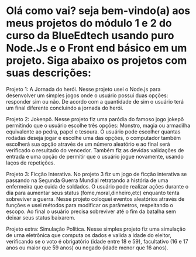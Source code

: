 # Olá como vai? seja bem-vindo(a) aos meus projetos do módulo 1 e 2 do curso da BlueEdtech usando puro Node.Js e o Front end básico em um projeto. Siga abaixo os projetos com suas descrições:


Projeto 1: A Jornada do herói. Nesse projeto usei o Node.js para desenvolver um simples jogos onde o usuário possui duas opções: responder sim ou não. De acordo com a quantidade de sim o usuário terá um final diferente concluindo a jornada do herói.


Projeto 2: Jokenpô. Nesse projeto fiz uma paródia do famoso jogo jokepô permitindo que o usuário escolhe três opções: Monstro, magia ou armadilha equivalente ao pedra, papel e tesoura. O usuário pode escolher quantas rodadas deseja jogar e escolhe uma das opções, o computador também escolherá sua opção através de um número aleatório e ao final será verificado o resultado do vencedor. Também fiz as devidas validações de entrada e uma opção de permitir que o usuário jogue novamente, usando laços de repetições.

Projeto 3: Ficção Interativa. No projeto 3 fiz um jogo de ficção interativa se passando na Segunda Guerra Mundial retratando a história de uma enfermeira que cuida de soldados. O usuário pode realizar ações durante o dia para aumentar seus status (fome,moral,dinheiro,etc) enquanto tenta sobreviver a guerra. Nesse projeto coloquei eventos aleatórios através de funções e usei métodos para modificar os parâmetros, respeitando o escopo. Ao final o usuário precisa sobreviver até o fim da batalha sem deixar seus status baixarem.


Projeto extra: Simulação Política. Nesse simples projeto fiz uma simulação de urna eletrônica que computa os dados e valida a idade do eleitor, verificando se o voto é obrigatório (idade entre 18 e 59), facultativo (16 e 17 anos ou maior que 59 anos) ou negado (idade menor que 16 anos). 
